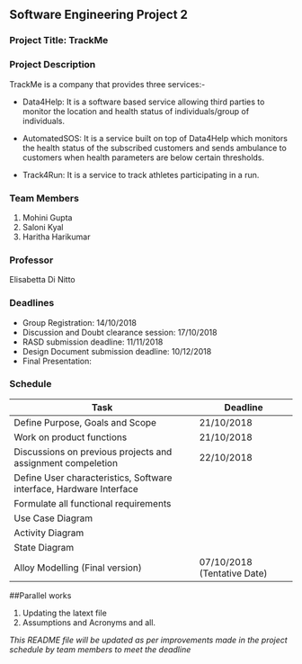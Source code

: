## Software Engineering Project 2

### Project Title: TrackMe 

### Project Description
TrackMe is a company that provides three services:-

* Data4Help: It is a software based service allowing third parties to monitor the location and health status of individuals/group of individuals.

* AutomatedSOS: It is a service built on top of Data4Help which monitors the health status of the subscribed customers and sends ambulance to customers when health parameters are below certain thresholds.

* Track4Run: It is a service to track athletes participating in a run.

### Team Members
1. Mohini Gupta
2. Saloni Kyal 
3. Haritha Harikumar

### Professor
  Elisabetta Di Nitto

### Deadlines
* Group Registration: 14/10/2018
* Discussion and Doubt clearance session: 17/10/2018
* RASD submission deadline: 11/11/2018
* Design Document submission deadline: 10/12/2018
* Final Presentation:

### Schedule 

| Task | Deadline |
| ---- | -------- |
| Define Purpose, Goals and Scope | 21/10/2018 | 
| Work on product functions | 21/10/2018 |
| Discussions on previous projects and assignment compeletion | 22/10/2018 |
| Define User characteristics, Software interface, Hardware Interface| |
| Formulate all functional requirements| |
| Use Case Diagram | |
| Activity Diagram | |
| State Diagram  | |
| Alloy Modelling (Final version) | 07/10/2018 (Tentative Date)  |


##Parallel works
1. Updating the latext file 
2. Assumptions and Acronyms and all.



*This README file will be updated as per improvements made in the project schedule by team members to meet the deadline*
